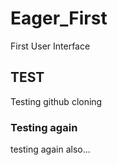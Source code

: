 # Eager_First

First User Interface

## TEST

Testing github cloning

### Testing again

testing again also...
